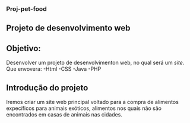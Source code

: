 ###  Proj-pet-food 
## Projeto de desenvolvimento web 

## Objetivo:
Desenvolver um projeto de desenvolvimenton web, no qual será um *site*.
Que envovera: 
-Html
-CSS
-Java
-PHP

## Introdução do projeto
Iremos criar um site web principal voltado para a compra de alimentos expecíficos para animais exóticos, alimentos nos quais não são encontrados em casas de animais nas cidades.
